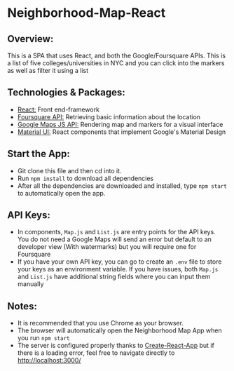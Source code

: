 # Neighborhood-Map-React

## Overview:
This is a SPA that uses React, and both the Google/Foursquare APIs. This is a list of five colleges/universities in NYC and you can click into the markers as well as filter it using a list

## Technologies & Packages:
* [React:](https://reactjs.org) Front end-framework
* [Foursquare API:](https://developer.foursquare.com/) Retrieving basic information about the location
* [Google Maps JS API:](https://developers.google.com/maps/documentation/javascript/tutorial) Rendering map and markers for a visual interface
* [Material UI:](https://material-ui.com/) React components that implement Google's Material Design

## Start the App:
* Git clone this file and then cd into it.
* Run `npm install` to download all dependencies
* After all the dependencies are downloaded and installed, type `npm start` to automatically open the app.

## API Keys:
* In components, `Map.js` and `List.js` are entry points for the API keys. You do not need a Google Maps will send an error but default to an developer view (With watermarks) but you will require one for Foursquare
* If you have your own API key, you can go to create an `.env` file to store your keys as an environment variable. If you have issues, both `Map.js` and `List.js` have additional string fields where you can input them manually


## Notes:
* It is recommended that you use Chrome as your browser.
* The browser will automatically open the Neighborhood Map App when you run `npm start`
* The server is configured properly thanks to [Create-React-App](https://github.com/facebook/create-react-app) but if there is a loading error, feel free to navigate directly to [http://localhost:3000/](http://localhost:3000/)
